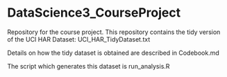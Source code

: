 DataScience3_CourseProject
==========================

Repository for the course project. This repository contains the tidy version of the UCI HAR Dataset: UCI_HAR_TidyDataset.txt

Details on how the tidy dataset is obtained are described in Codebook.md

The script which generates this dataset is run_analysis.R